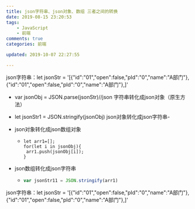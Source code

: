 ```yaml
---
title: json字符串、json对象、数组 三者之间的转换
date: 2019-08-15 23:20:53
tags:
    - JavaScript
    - 前端
comments: true
categories: 前端

updated: 2019-10-07 22:27:55

---
```




json字符串：let jsonStr = '[{"id":"01","open":false,"pId":"0","name":"A部门"},{"id":"01","open":false,"pId":"0","name":"A部门"},]'

- var jsonObj = JSON.parse(jsonStr)//json          字符串转化成json对象（原生方法）
- let jsonStr1 = JSON.stringify(jsonObj)          json对象转化成json字符串- 

- json对象转化成json数组对象

  - ```
    let arr1=[];
    for(let i in jsonObj){
     arr1.push(jsonObj[i]);
    }
    ```

- json数组转化成json字符串

  - ```javascript
    var jsonStr11 = JSON.stringify(arr1)
    ```

    



























json字符串：let jsonStr = '[{"id":"01","open":false,"pId":"0","name":"A部门"},{"id":"01","open":false,"pId":"0","name":"A部门"},]'

